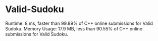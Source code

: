 # Valid-Sudoku

Runtime: 8 ms, faster than 99.89% of C++ online submissions for Valid Sudoku.
Memory Usage: 17.9 MB, less than 90.55% of C++ online submissions for Valid Sudoku.
